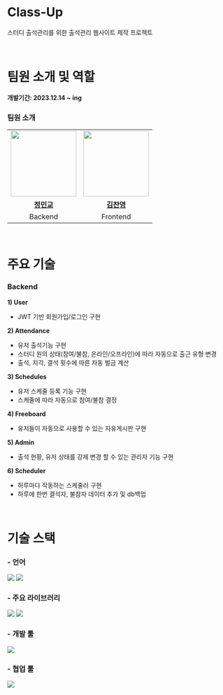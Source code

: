 # Class-Up

스터디 출석관리를 위한 출석관리 웹사이트 제작 프로젝트

<br/>

# 팀원 소개 및 역할

**개발기간: 2023.12.14 ~ ing**

### 팀원 소개

<table>
  <tr>
    <td align="center"><a href="https://github.com/MinkyoJeong1"><img src="https://avatars.githubusercontent.com/MinkyoJeong1" width="150px;" alt="">
    <td align="center"><a href="https://github.com/cykim1228"><img src="https://avatars.githubusercontent.com/cykim1228" width="150px;" alt="">
  </tr>
  <tr>
    <td align="center"><a href="https://github.com/MinkyoJeong1"><b>정민교</b></td>
    <td align="center"><a href="https://github.com/cykim1228"><b>김찬영</b></td>
  </tr>
  <tr>
    <td align="center"> Backend </td>
    <td align="center"> Frontend </td>
  </tr>
</table>

<br/>

# 주요 기술

### Backend

**1) User**
- JWT 기반 회원가입/로그인 구현

**2) Attendance**
- 유저 출석기능 구현
- 스터디 원의 상태(참여/불참, 온라인/오프라인)에 따라 자동으로 출근 유형 변경
- 출석, 지각, 결석 횟수에 따른 자동 벌금 계산

**3) Schedules**
- 유저 스케줄 등록 기능 구현
- 스케줄에 따라 자동으로 참여/불참 결정

**4) Freeboard**
- 유저들이 자동으로 사용할 수 있는 자유게시판 구현

**5) Admin**
- 출석 현황, 유저 상태를 강제 변경 할 수 있는 관리자 기능 구현

**6) Scheduler**
- 하루마다 작동하는 스케줄러 구현
- 하루에 한번 결석자, 불참자 데이터 추가 및 db백업


<br/>

# 기술 스택

### - 언어
<img src="https://img.shields.io/badge/python-3776AB?style=for-the-badge&logo=python&logoColor=white"> <img src="https://img.shields.io/badge/javascript-F7DF1E?style=for-the-badge&logo=javascript&logoColor=white">

### - 주요 라이브러리
 <img src="https://img.shields.io/badge/fastapi-009688?style=for-the-badge&logo=fastapi&logoColor=white"> <img src="https://img.shields.io/badge/React-61DAFB?style=for-the-badge&logo=react&logoColor=white">

### - 개발 툴
<img src="https://img.shields.io/badge/VS code-2F80ED?style=for-the-badge&logo=VS code&logoColor=white">

### - 협업 툴
<img src="https://img.shields.io/badge/Github-181717?style=for-the-badge&logo=Github&logoColor=white">
